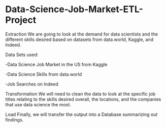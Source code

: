 # Data-Science-Job-Market-ETL-Project

Extraction
We are going to look at the demand for data scientists and the different skills desired based on datasets from data.world, Kaggle, and Indeed.

Data Sets used:

-Data Science Job Market in the US from Kaggle

-Data Science Skills from data.world

-Job Searches on Indeed

Transformation
We will need to clean the data to look at the specific job titles relating to the skills desired overall, the locations, and the companies that use data science the most.

Load
Finally, we will transfer the output into a Database summarizing out findings.

